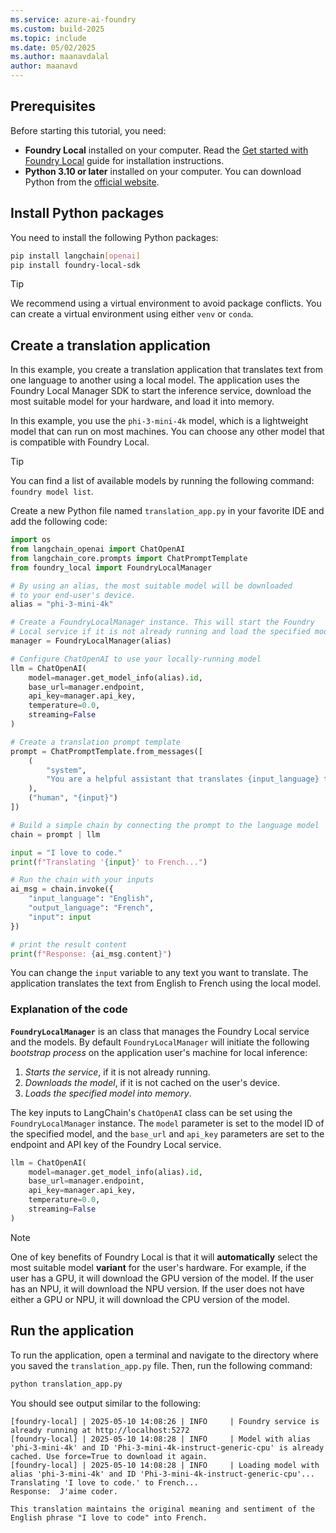 ```yaml
---
ms.service: azure-ai-foundry
ms.custom: build-2025
ms.topic: include
ms.date: 05/02/2025
ms.author: maanavdalal
author: maanavd
---
```


## Prerequisites

Before starting this tutorial, you need:

- **Foundry Local** installed on your computer. Read the [Get started with Foundry Local](../../get-started.md) guide for installation instructions.
- **Python 3.10 or later** installed on your computer. You can download Python from the [official website](https://www.python.org/downloads/).

## Install Python packages

You need to install the following Python packages:

```bash
pip install langchain[openai] 
pip install foundry-local-sdk
```

> [!TIP]
> We recommend using a virtual environment to avoid package conflicts. You can create a virtual environment using either `venv` or `conda`.


## Create a translation application

In this example, you create a translation application that translates text from one language to another using a local model. The application uses the Foundry Local Manager SDK to start the inference service, download the most suitable model for your hardware, and load it into memory.

In this example, you use the `phi-3-mini-4k` model, which is a lightweight model that can run on most machines. You can choose any other model that is compatible with Foundry Local.

> [!TIP]
> You can find a list of available models by running the following command: `foundry model list`.

Create a new Python file named `translation_app.py` in your favorite IDE and add the following code:

```python
import os
from langchain_openai import ChatOpenAI
from langchain_core.prompts import ChatPromptTemplate
from foundry_local import FoundryLocalManager

# By using an alias, the most suitable model will be downloaded 
# to your end-user's device.
alias = "phi-3-mini-4k"

# Create a FoundryLocalManager instance. This will start the Foundry 
# Local service if it is not already running and load the specified model.
manager = FoundryLocalManager(alias)

# Configure ChatOpenAI to use your locally-running model
llm = ChatOpenAI(
    model=manager.get_model_info(alias).id,
    base_url=manager.endpoint,
    api_key=manager.api_key,
    temperature=0.0,
    streaming=False
)

# Create a translation prompt template
prompt = ChatPromptTemplate.from_messages([
    (
        "system",
        "You are a helpful assistant that translates {input_language} to {output_language}."
    ),
    ("human", "{input}")
])

# Build a simple chain by connecting the prompt to the language model
chain = prompt | llm

input = "I love to code."
print(f"Translating '{input}' to French...")

# Run the chain with your inputs
ai_msg = chain.invoke({
    "input_language": "English",
    "output_language": "French",
    "input": input
})

# print the result content
print(f"Response: {ai_msg.content}")
```

You can change the `input` variable to any text you want to translate. The application translates the text from English to French using the local model.

### Explanation of the code

**`FoundryLocalManager`** is an class that manages the Foundry Local service and the models. By default `FoundryLocalManager` will initiate the following *bootstrap process* on the application user's machine for local inference:

1. *Starts the service*, if it is not already running.
1. *Downloads the model*, if it is not cached on the user's device.
1. *Loads the specified model into memory*.

The key inputs to LangChain's `ChatOpenAI` class can be set using the `FoundryLocalManager` instance. The `model` parameter is set to the model ID of the specified model, and the `base_url` and `api_key` parameters are set to the endpoint and API key of the Foundry Local service.

```python
llm = ChatOpenAI(
    model=manager.get_model_info(alias).id,
    base_url=manager.endpoint,
    api_key=manager.api_key,
    temperature=0.0,
    streaming=False
)
```

> [!NOTE]
> One of key benefits of Foundry Local is that it will **automatically** select the most suitable model **variant** for the user's hardware. For example, if the user has a GPU, it will download the GPU version of the model. If the user has an NPU, it will download the NPU version. If the user does not have either a GPU or NPU, it will download the CPU version of the model.
    
## Run the application

To run the application, open a terminal and navigate to the directory where you saved the `translation_app.py` file. Then, run the following command:

```bash
python translation_app.py
```

You should see output similar to the following:

```Plaintext
[foundry-local] | 2025-05-10 14:08:26 | INFO     | Foundry service is already running at http://localhost:5272
[foundry-local] | 2025-05-10 14:08:28 | INFO     | Model with alias 'phi-3-mini-4k' and ID 'Phi-3-mini-4k-instruct-generic-cpu' is already cached. Use force=True to download it again.
[foundry-local] | 2025-05-10 14:08:28 | INFO     | Loading model with alias 'phi-3-mini-4k' and ID 'Phi-3-mini-4k-instruct-generic-cpu'...
Translating 'I love to code.' to French...
Response:  J'aime coder.

This translation maintains the original meaning and sentiment of the English phrase "I love to code" into French.
```